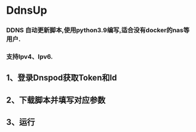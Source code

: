 # DdnsUp
### DDNS 自动更新脚本,使用python3.9编写,适合没有docker的nas等用户.</br>
### 支持Ipv4、Ipv6.
## 1、登录Dnspod获取Token和Id
## 2、下载脚本并填写对应参数
## 3、运行

